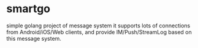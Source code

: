 # smartgo
simple golang project of message system
it supports lots of connections from Android/iOS/Web clients, and provide IM/Push/StreamLog based on this message system.
